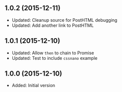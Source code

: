 ## 1.0.2 (2015-12-11)

- Updated: Cleanup source for PostHTML debugging
- Updated: Add another link to PostHTML

## 1.0.1 (2015-12-10)

- Updated: Allow `then` to chain to Promise
- Updated: Test to include `cssnano` example

## 1.0.0 (2015-12-10)

- Added: Initial version

